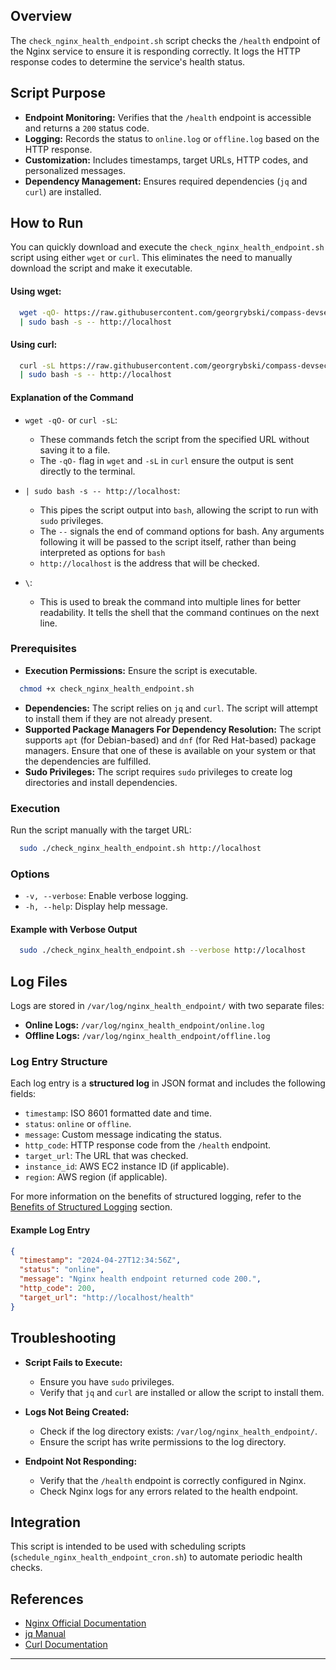## Overview

The `check_nginx_health_endpoint.sh` script checks the `/health` endpoint of the Nginx service to ensure it is responding correctly. It logs the HTTP response codes to determine the service's health status.

## Script Purpose

- **Endpoint Monitoring:** Verifies that the `/health` endpoint is accessible and returns a `200` status code.
- **Logging:** Records the status to `online.log` or `offline.log` based on the HTTP response.
- **Customization:** Includes timestamps, target URLs, HTTP codes, and personalized messages.
- **Dependency Management:** Ensures required dependencies (`jq` and `curl`) are installed.

## How to Run

You can quickly download and execute the `check_nginx_health_endpoint.sh` script using either `wget` or `curl`. This eliminates the need to manually download the script and make it executable.

#### Using wget:

```bash
  wget -qO- https://raw.githubusercontent.com/georgrybski/compass-devsecops-scholarship/main/scripts/sprint2/check_nginx_health_endpoint.sh \
  | sudo bash -s -- http://localhost
```

#### Using curl:

```bash
  curl -sL https://raw.githubusercontent.com/georgrybski/compass-devsecops-scholarship/main/scripts/sprint2/check_nginx_health_endpoint.sh \
  | sudo bash -s -- http://localhost
```

#### Explanation of the Command

- ```wget -qO-``` or ```curl -sL```:
  - These commands fetch the script from the specified URL without saving it to a file.
  - The `-qO-` flag in `wget` and `-sL` in `curl` ensure the output is sent directly to the terminal.

- ```| sudo bash -s -- http://localhost```:
  - This pipes the script output into `bash`, allowing the script to run with `sudo` privileges.
  - The `--` signals the end of command options for bash. Any arguments following it will be passed to the script itself, rather than being interpreted as options for `bash`
  - `http://localhost` is the address that will be checked.

- `\`:
  - This is used to break the command into multiple lines for better readability. It tells the shell that the command continues on the next line.

### Prerequisites

- **Execution Permissions:** Ensure the script is executable.

```bash
  chmod +x check_nginx_health_endpoint.sh
```

- **Dependencies:** The script relies on `jq` and `curl`. The script will attempt to install them if they are not already present.
- **Supported Package Managers For Dependency Resolution:** The script supports `apt` (for Debian-based) and `dnf` (for Red Hat-based) package managers. Ensure that one of these is available on your system or that the dependencies are fulfilled.
- **Sudo Privileges:** The script requires `sudo` privileges to create log directories and install dependencies.

### Execution

Run the script manually with the target URL:

```bash
  sudo ./check_nginx_health_endpoint.sh http://localhost
```

### Options

- `-v, --verbose`: Enable verbose logging.
- `-h, --help`: Display help message.

#### Example with Verbose Output

```bash
  sudo ./check_nginx_health_endpoint.sh --verbose http://localhost
```

## Log Files

Logs are stored in `/var/log/nginx_health_endpoint/` with two separate files:

- **Online Logs:** `/var/log/nginx_health_endpoint/online.log`
- **Offline Logs:** `/var/log/nginx_health_endpoint/offline.log`

### Log Entry Structure

Each log entry is a **structured log** in JSON format and includes the following fields:

- `timestamp`: ISO 8601 formatted date and time.
- `status`: `online` or `offline`.
- `message`: Custom message indicating the status.
- `http_code`: HTTP response code from the `/health` endpoint.
- `target_url`: The URL that was checked.
- `instance_id`: AWS EC2 instance ID (if applicable).
- `region`: AWS region (if applicable).

For more information on the benefits of structured logging, refer to the [Benefits of Structured Logging](#benefits-of-structured-logging) section.

#### Example Log Entry

```json
{
  "timestamp": "2024-04-27T12:34:56Z",
  "status": "online",
  "message": "Nginx health endpoint returned code 200.",
  "http_code": 200,
  "target_url": "http://localhost/health"
}
```

## Troubleshooting

- **Script Fails to Execute:**
  - Ensure you have `sudo` privileges.
  - Verify that `jq` and `curl` are installed or allow the script to install them.

- **Logs Not Being Created:**
  - Check if the log directory exists: `/var/log/nginx_health_endpoint/`.
  - Ensure the script has write permissions to the log directory.

- **Endpoint Not Responding:**
  - Verify that the `/health` endpoint is correctly configured in Nginx.
  - Check Nginx logs for any errors related to the health endpoint.

## Integration

This script is intended to be used with scheduling scripts (`schedule_nginx_health_endpoint_cron.sh`) to automate periodic health checks.

## References

- [Nginx Official Documentation](https://nginx.org/en/docs/)
- [jq Manual](https://stedolan.github.io/jq/manual/)
- [Curl Documentation](https://curl.se/docs/manpage.html)

---
